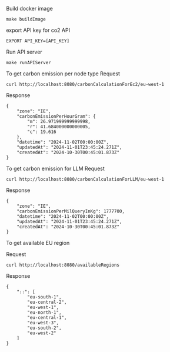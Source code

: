 Build docker image
```
make buildImage
```

export API key for co2 API
```
EXPORT API_KEY=[API_KEY]
```

Run API server
```
make runAPIServer
```

To get carbon emission per node type
Request
```
curl http://localhost:8080/carbonCalculationForEc2/eu-west-1
```
Response
```
{
    "zone": "IE",
    "carbonEmissionPerHourGram": {
        "m": 26.971999999999998,
        "r": 41.684000000000005,
        "c": 19.616
    },
    "datetime": "2024-11-02T00:00:00Z",
    "updatedAt": "2024-11-01T23:45:24.271Z",
    "createdAt": "2024-10-30T00:45:01.873Z"
}
```


To get carbon emission for LLM
Request
```
curl http://localhost:8080/carbonCalculationForLLM/eu-west-1
```

Response
```
{
    "zone": "IE",
    "carbonEmissionPerMilQueryInKg": 1777700,
    "datetime": "2024-11-02T00:00:00Z",
    "updatedAt": "2024-11-01T23:45:24.271Z",
    "createdAt": "2024-10-30T00:45:01.873Z"
}
```

To get available EU region

Request
```
curl http://localhost:8080/availableRegions
```
Response
```
{
    "::": [
        "eu-south-1",
        "eu-central-2",
        "eu-west-1",
        "eu-north-1",
        "eu-central-1",
        "eu-west-3",
        "eu-south-2",
        "eu-west-2"
    ]
}
```


